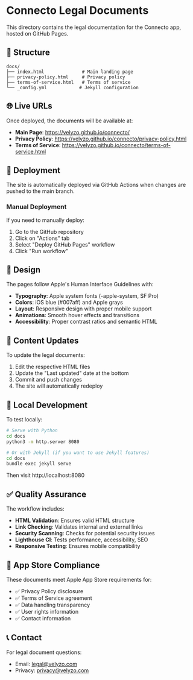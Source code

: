 # Connecto Legal Documents

This directory contains the legal documentation for the Connecto app, hosted on GitHub Pages.

## 📁 Structure

```
docs/
├── index.html              # Main landing page
├── privacy-policy.html     # Privacy policy
├── terms-of-service.html   # Terms of service
└── _config.yml            # Jekyll configuration
```

## 🌐 Live URLs

Once deployed, the documents will be available at:

- **Main Page**: https://velyzo.github.io/connecto/
- **Privacy Policy**: https://velyzo.github.io/connecto/privacy-policy.html
- **Terms of Service**: https://velyzo.github.io/connecto/terms-of-service.html

## 🚀 Deployment

The site is automatically deployed via GitHub Actions when changes are pushed to the main branch.

### Manual Deployment

If you need to manually deploy:

1. Go to the GitHub repository
2. Click on "Actions" tab
3. Select "Deploy GitHub Pages" workflow
4. Click "Run workflow"

## 🎨 Design

The pages follow Apple's Human Interface Guidelines with:

- **Typography**: Apple system fonts (-apple-system, SF Pro)
- **Colors**: iOS blue (#007aff) and Apple grays
- **Layout**: Responsive design with proper mobile support
- **Animations**: Smooth hover effects and transitions
- **Accessibility**: Proper contrast ratios and semantic HTML

## 📝 Content Updates

To update the legal documents:

1. Edit the respective HTML files
2. Update the "Last updated" date at the bottom
3. Commit and push changes
4. The site will automatically redeploy

## 🔧 Local Development

To test locally:

```bash
# Serve with Python
cd docs
python3 -m http.server 8080

# Or with Jekyll (if you want to use Jekyll features)
cd docs
bundle exec jekyll serve
```

Then visit http://localhost:8080

## ✅ Quality Assurance

The workflow includes:

- **HTML Validation**: Ensures valid HTML structure
- **Link Checking**: Validates internal and external links
- **Security Scanning**: Checks for potential security issues
- **Lighthouse CI**: Tests performance, accessibility, SEO
- **Responsive Testing**: Ensures mobile compatibility

## 📱 App Store Compliance

These documents meet Apple App Store requirements for:

- ✅ Privacy Policy disclosure
- ✅ Terms of Service agreement
- ✅ Data handling transparency
- ✅ User rights information
- ✅ Contact information

## 📞 Contact

For legal document questions:
- Email: legal@velyzo.com
- Privacy: privacy@velyzo.com
